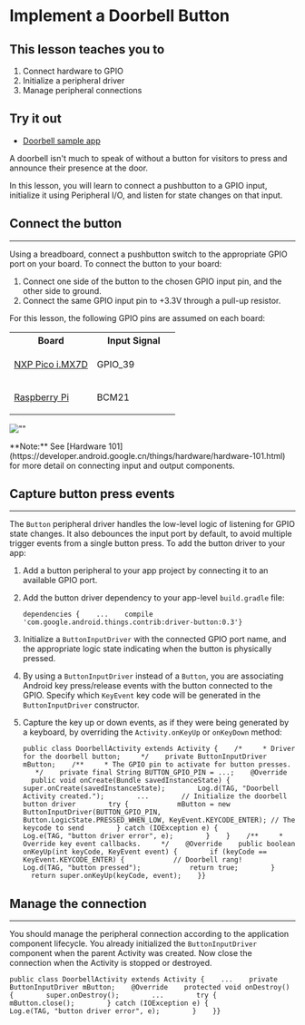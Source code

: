 # Implement a Doorbell Button

## This lesson teaches you to

1.  Connect hardware to GPIO
2.  Initialize a peripheral driver
3.  Manage peripheral connections

## Try it out

*   [Doorbell sample app](https://github.com/androidthings/doorbell)

A doorbell isn't much to speak of without a button for visitors to press and announce their presence at the door.

In this lesson, you will learn to connect a pushbutton to a GPIO input, initialize it using Peripheral I/O, and listen for state changes on that input.

## Connect the button

* * *

Using a breadboard, connect a pushbutton switch to the appropriate GPIO port on your board. To connect the button to your board:

1.  Connect one side of the button to the chosen GPIO input pin, and the other side to ground.
2.  Connect the same GPIO input pin to +3.3V through a pull-up resistor.

For this lesson, the following GPIO pins are assumed on each board:

<table style="width:360px;">

<tbody>

<tr>

<th width="50%">Board</th>

<th>Input Signal</th>

</tr>

<tr>

<td>

[NXP Pico i.MX7D](https://developer.android.google.cn/things/hardware/imx7d-pico-io.html)

</td>

<td>GPIO_39</td>

</tr>

<tr>

<td>

[Raspberry Pi](https://developer.android.google.cn/things/hardware/raspberrypi-io.html)

</td>

<td>BCM21</td>

</tr>

</tbody>

</table>

![""](https://developer.android.google.cn/things/images/doorbell-button-wiring.png)

<aside class="note">**Note:** <span>See [Hardware 101](https://developer.android.google.cn/things/hardware/hardware-101.html) for more detail on connecting input and output components.</span></aside>

## Capture button press events

* * *

The `Button` peripheral driver handles the low-level logic of listening for GPIO state changes. It also debounces the input port by default, to avoid multiple trigger events from a single button press. To add the button driver to your app:

1.  Add a button peripheral to your app project by connecting it to an available GPIO port.
2.  Add the button driver dependency to your app-level `build.gradle` file:

        dependencies {    ...    compile 'com.google.android.things.contrib:driver-button:0.3'}

3.  Initialize a `ButtonInputDriver` with the connected GPIO port name, and the appropriate logic state indicating when the button is physically pressed.

4.  By using a `ButtonInputDriver` instead of a `Button`, you are associating Android key press/release events with the button connected to the GPIO. Specify which `KeyEvent` key code will be generated in the `ButtonInputDriver` constructor.
5.  Capture the key up or down events, as if they were being generated by a keyboard, by overriding the `Activity.onKeyUp` or `onKeyDown` method:

        public class DoorbellActivity extends Activity {    /*     * Driver for the doorbell button;     */    private ButtonInputDriver mButton;    /**     * The GPIO pin to activate for button presses.     */    private final String BUTTON_GPIO_PIN = ...;    @Override    public void onCreate(Bundle savedInstanceState) {        super.onCreate(savedInstanceState);        Log.d(TAG, "Doorbell Activity created.");        ...        // Initialize the doorbell button driver        try {            mButton = new ButtonInputDriver(BUTTON_GPIO_PIN,                Button.LogicState.PRESSED_WHEN_LOW, KeyEvent.KEYCODE_ENTER); // The keycode to send        } catch (IOException e) {            Log.e(TAG, "button driver error", e);        }    }    /**     * Override key event callbacks.     */    @Override    public boolean onKeyUp(int keyCode, KeyEvent event) {        if (keyCode == KeyEvent.KEYCODE_ENTER) {            // Doorbell rang!            Log.d(TAG, "button pressed");            return true;        }        return super.onKeyUp(keyCode, event);    }}

## Manage the connection

* * *

You should manage the peripheral connection according to the application component lifecycle. You already initialized the `ButtonInputDriver` component when the parent Activity was created. Now close the connection when the Activity is stopped or destroyed.

    public class DoorbellActivity extends Activity {    ...    private ButtonInputDriver mButton;    @Override    protected void onDestroy() {        super.onDestroy();        ...        try {            mButton.close();        } catch (IOException e) {            Log.e(TAG, "button driver error", e);        }    }}

